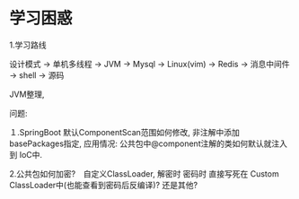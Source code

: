 # 学习困惑

1.学习路线

设计模式  ->  单机多线程  -> JVM  -> Mysql  -> Linux(vim) -> Redis -> 消息中间件 -> shell -> 源码

JVM整理,



问题:

１.SpringBoot 默认ComponentScan范围如何修改, 非注解中添加basePackages指定, 应用情况: 公共包中@component注解的类如何默认就注入到 IoC中.



2.公共包如何加密?　自定义ClassLoader, 解密时 密码时 直接写死在 Custom ClassLoader中(也能查看到密码后反编译)? 还是其他?